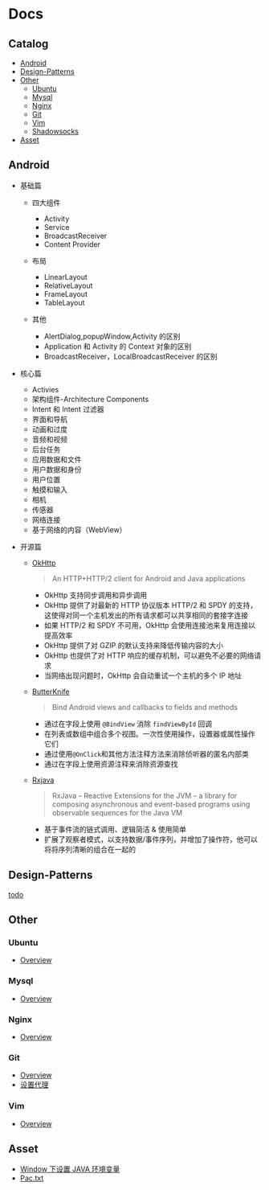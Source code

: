 # Docs

## Catalog

* [Android](#Android)
* [Design-Patterns](#Design-Patterns)  
* [Other](#other)
  * [Ubuntu](#ubuntu)
  * [Mysql](#mysql)
  * [Nginx](#nginx)
  * [Git](#git)
  * [Vim](#vim)
  * [Shadowsocks](https://github.com/itwangxiang/docs/wiki/VPS.Shadowsocks)
* [Asset](#asset)
  
## Android

* 基础篇

  * 四大组件

    * Activity
    * Service
    * BroadcastReceiver
    * Content Provider

  * 布局

    * LinearLayout
    * RelativeLayout
    * FrameLayout
    * TableLayout  

  * 其他
  
    * AlertDialog,popupWindow,Activity 的区别
    * Application 和 Activity 的 Context 对象的区别
    * BroadcastReceiver，LocalBroadcastReceiver 的区别

* 核心篇
  
  * Activies
  * 架构组件-Architecture Components
  * Intent 和 Intent 过滤器
  * 界面和导航
  * 动画和过度
  * 音频和视频
  * 后台任务
  * 应用数据和文件
  * 用户数据和身份
  * 用户位置
  * 触摸和输入
  * 相机
  * 传感器
  * 网络连接
  * 基于网络的内容（WebView）

* 开源篇
  * [OkHttp](https://github.com/square/okhttp)

    >An HTTP+HTTP/2 client for Android and Java applications

    * OkHttp 支持同步调用和异步调用
    * OkHttp 提供了对最新的 HTTP 协议版本 HTTP/2 和 SPDY 的支持，这使得对同一个主机发出的所有请求都可以共享相同的套接字连接
    * 如果 HTTP/2 和 SPDY 不可用，OkHttp 会使用连接池来复用连接以提高效率
    * OkHttp 提供了对 GZIP 的默认支持来降低传输内容的大小
    * OkHttp 也提供了对 HTTP 响应的缓存机制，可以避免不必要的网络请求
    * 当网络出现问题时，OkHttp 会自动重试一个主机的多个 IP 地址

  * [ButterKnife](https://github.com/JakeWharton/butterknife)

    > Bind Android views and callbacks to fields and methods

    * 通过在字段上使用 `@BindView` 消除 `findViewById` 回调
    * 在列表或数组中组合多个视图。一次性使用操作，设置器或属性操作它们
    * 通过使用`@OnClick`和其他方法注释方法来消除侦听器的匿名内部类
    * 通过在字段上使用资源注释来消除资源查找

  * [Rxjava](https://github.com/ReactiveX/RxJava)

    > RxJava – Reactive Extensions for the JVM – a library for composing asynchronous and event-based programs using observable sequences for the Java VM

    * 基于事件流的链式调用、逻辑简洁 & 使用简单
    * 扩展了观察者模式，以支持数据/事件序列，并增加了操作符，他可以将将序列清晰的组合在一起的

## Design-Patterns

[todo](https://github.com/itwangxiang/docs/issues/1)

## Other

### Ubuntu

* [Overview](docs/vps/ubuntu.md)

### Mysql

* [Overview](docs/vps/mysql.md)

### Nginx

* [Overview](docs/vps/nginx.md)

### Git

* [Overview](docs/tool/git.md)
* [设置代理](docs/tool/git-set-proxy.md)

### Vim

* [Overview](docs/tool/vim.md)

## Asset

* [Window 下设置 JAVA 环境变量](asset/set-jdk-env-variables.ps1)
* [Pac.txt](asset/pac.txt)
